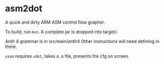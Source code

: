 asm2dot
=======

A quick and dirty ARM ASM control flow grapher.

To build, run `mvn`. A complete jar is dropped into target/.

Antlr 4 grammar is in src/main/antlr4
Other instructions will need defining in there.

`xasm` requires `xdot`, takes a .s file, presents the cfg on screen.
